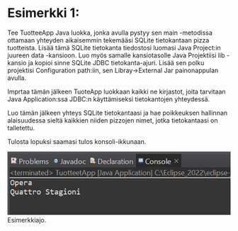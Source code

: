 # Esimerkki 1:
Tee TuotteeApp Java luokka, jonka avulla pystyy sen main -metodissa ottamaan yhteyden aikaisemmin tekemääsi SQLite tietokantaan pizza tuotteista. Lisää tämä SQLite tietokanta tiedostosi luomasi Java Project:in juureen data -kansioon. Luo myös samalle kansiotasolle Java Projektiisi lib -kansio ja kopioi sinne SQLite JDBC tietokanta-ajuri. Lisää sen polku projektisi Configuration path:iin, sen Libray->External Jar painonappulan avulla.

Imprtaa tämän jälkeen TuoteApp luokkaan kaikki ne kirjastot, joita tarvitaan Java Application:ssa JDBC:n käyttämiseksi tietokantojen yhteydessä.

Luo tämän jälkeen yhteys SQLite tietokantaasi ja hae poikkeuksen hallinnan alaisuudessa sieltä kaikkien niiden pizzojen nimet, jotka tietokantaasi on talletettu.

Tulosta lopuksi saamasi tulos konsoli-ikkunaan.


![Esimerkkiajo](./Kuva_01.PNG)<br>
Esimerkkiajo.

